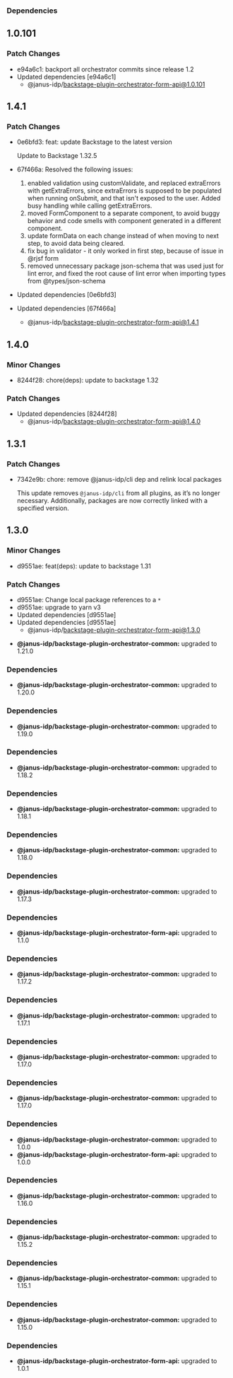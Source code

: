 ### Dependencies

## 1.0.101

### Patch Changes

- e94a6c1: backport all orchestrator commits since release 1.2
- Updated dependencies [e94a6c1]
  - @janus-idp/backstage-plugin-orchestrator-form-api@1.0.101

## 1.4.1

### Patch Changes

- 0e6bfd3: feat: update Backstage to the latest version

  Update to Backstage 1.32.5

- 67f466a: Resolved the following issues:

  1. enabled validation using customValidate, and replaced extraErrors with getExtraErrors, since extraErrors is supposed to be populated when running onSubmit, and that isn't exposed to the user. Added busy handling while calling getExtraErrors.
  2. moved FormComponent to a separate component, to avoid buggy behavior and code smells with component generated in a different component.
  3. update formData on each change instead of when moving to next step, to avoid data being cleared.
  4. fix bug in validator - it only worked in first step, because of issue in @rjsf form
  5. removed unnecessary package json-schema that was used just for lint error, and fixed the root cause of lint error when importing types from @types/json-schema

- Updated dependencies [0e6bfd3]
- Updated dependencies [67f466a]
  - @janus-idp/backstage-plugin-orchestrator-form-api@1.4.1

## 1.4.0

### Minor Changes

- 8244f28: chore(deps): update to backstage 1.32

### Patch Changes

- Updated dependencies [8244f28]
  - @janus-idp/backstage-plugin-orchestrator-form-api@1.4.0

## 1.3.1

### Patch Changes

- 7342e9b: chore: remove @janus-idp/cli dep and relink local packages

  This update removes `@janus-idp/cli` from all plugins, as it’s no longer necessary. Additionally, packages are now correctly linked with a specified version.

## 1.3.0

### Minor Changes

- d9551ae: feat(deps): update to backstage 1.31

### Patch Changes

- d9551ae: Change local package references to a `*`
- d9551ae: upgrade to yarn v3
- Updated dependencies [d9551ae]
- Updated dependencies [d9551ae]
  - @janus-idp/backstage-plugin-orchestrator-form-api@1.3.0

* **@janus-idp/backstage-plugin-orchestrator-common:** upgraded to 1.21.0

### Dependencies

- **@janus-idp/backstage-plugin-orchestrator-common:** upgraded to 1.20.0

### Dependencies

- **@janus-idp/backstage-plugin-orchestrator-common:** upgraded to 1.19.0

### Dependencies

- **@janus-idp/backstage-plugin-orchestrator-common:** upgraded to 1.18.2

### Dependencies

- **@janus-idp/backstage-plugin-orchestrator-common:** upgraded to 1.18.1

### Dependencies

- **@janus-idp/backstage-plugin-orchestrator-common:** upgraded to 1.18.0

### Dependencies

- **@janus-idp/backstage-plugin-orchestrator-common:** upgraded to 1.17.3

### Dependencies

- **@janus-idp/backstage-plugin-orchestrator-form-api:** upgraded to 1.1.0

### Dependencies

- **@janus-idp/backstage-plugin-orchestrator-common:** upgraded to 1.17.2

### Dependencies

- **@janus-idp/backstage-plugin-orchestrator-common:** upgraded to 1.17.1

### Dependencies

- **@janus-idp/backstage-plugin-orchestrator-common:** upgraded to 1.17.0

### Dependencies

- **@janus-idp/backstage-plugin-orchestrator-common:** upgraded to 1.17.0

### Dependencies

- **@janus-idp/backstage-plugin-orchestrator-common:** upgraded to 1.0.0
- **@janus-idp/backstage-plugin-orchestrator-form-api:** upgraded to 1.0.0

### Dependencies

- **@janus-idp/backstage-plugin-orchestrator-common:** upgraded to 1.16.0

### Dependencies

- **@janus-idp/backstage-plugin-orchestrator-common:** upgraded to 1.15.2

### Dependencies

- **@janus-idp/backstage-plugin-orchestrator-common:** upgraded to 1.15.1

### Dependencies

- **@janus-idp/backstage-plugin-orchestrator-common:** upgraded to 1.15.0

### Dependencies

- **@janus-idp/backstage-plugin-orchestrator-form-api:** upgraded to 1.0.1
